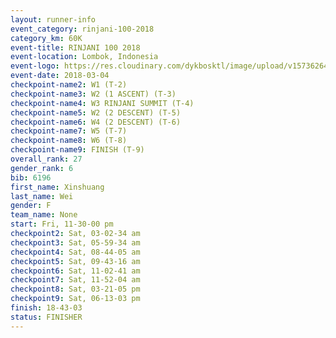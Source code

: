 ```yaml
---
layout: runner-info 
event_category: rinjani-100-2018 
category_km: 60K 
event-title: RINJANI 100 2018 
event-location: Lombok, Indonesia 
event-logo: https://res.cloudinary.com/dykbosktl/image/upload/v1573626435/Logo/Rinjani_eoufbh.png 
event-date: 2018-03-04 
checkpoint-name2: W1 (T-2) 
checkpoint-name3: W2 (1 ASCENT) (T-3) 
checkpoint-name4: W3 RINJANI SUMMIT (T-4) 
checkpoint-name5: W2 (2 DESCENT) (T-5) 
checkpoint-name6: W4 (2 DESCENT) (T-6) 
checkpoint-name7: W5 (T-7) 
checkpoint-name8: W6 (T-8) 
checkpoint-name9: FINISH (T-9) 
overall_rank: 27
gender_rank: 6
bib: 6196
first_name: Xinshuang
last_name: Wei
gender: F
team_name: None
start: Fri, 11-30-00 pm
checkpoint2: Sat, 03-02-34 am
checkpoint3: Sat, 05-59-34 am
checkpoint4: Sat, 08-44-05 am
checkpoint5: Sat, 09-43-16 am
checkpoint6: Sat, 11-02-41 am
checkpoint7: Sat, 11-52-04 am
checkpoint8: Sat, 03-21-05 pm
checkpoint9: Sat, 06-13-03 pm
finish: 18-43-03
status: FINISHER
---
```

